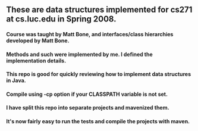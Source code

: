## These are data structures implemented for cs271 at cs.luc.edu in Spring 2008.
#### Course was taught by Matt Bone, and interfaces/class hierarchies developed by Matt Bone.
#### Methods and such were implemented by me. I defined the implementation details.
#### This repo is good for quickly reviewing how to implement data structures in Java.
#### Compile using -cp option if your CLASSPATH variable is not set.
#### I have split this repo into separate projects and mavenized them.
#### It's now fairly easy to run the tests and compile the projects with maven.
